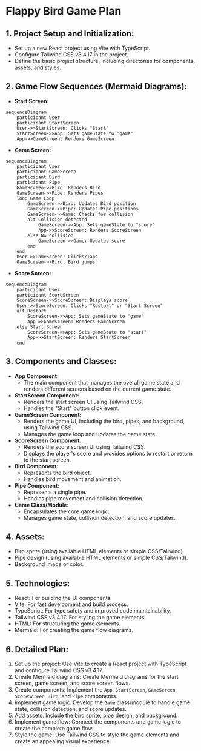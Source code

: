 # Flappy Bird Game Plan

## 1. Project Setup and Initialization:

*   Set up a new React project using Vite with TypeScript.
*   Configure Tailwind CSS v3.4.17 in the project.
*   Define the basic project structure, including directories for components, assets, and styles.

## 2. Game Flow Sequences (Mermaid Diagrams):

*   **Start Screen:**

```mermaid
sequenceDiagram
    participant User
    participant StartScreen
    User->>StartScreen: Clicks "Start"
    StartScreen->>App: Sets gameState to "game"
    App->>GameScreen: Renders GameScreen
```

*   **Game Screen:**

```mermaid
sequenceDiagram
    participant User
    participant GameScreen
    participant Bird
    participant Pipe
    GameScreen->>Bird: Renders Bird
    GameScreen->>Pipe: Renders Pipes
    loop Game Loop
        GameScreen->>Bird: Updates Bird position
        GameScreen->>Pipe: Updates Pipe positions
        GameScreen->>Game: Checks for collision
        alt Collision detected
            GameScreen->>App: Sets gameState to "score"
            App->>ScoreScreen: Renders ScoreScreen
        else No collision
            GameScreen->>Game: Updates score
        end
    end
    User->>GameScreen: Clicks/Taps
    GameScreen->>Bird: Bird jumps
```

*   **Score Screen:**

```mermaid
sequenceDiagram
    participant User
    participant ScoreScreen
    ScoreScreen->>ScoreScreen: Displays score
    User->>ScoreScreen: Clicks "Restart" or "Start Screen"
    alt Restart
        ScoreScreen->>App: Sets gameState to "game"
        App->>GameScreen: Renders GameScreen
    else Start Screen
        ScoreScreen->>App: Sets gameState to "start"
        App->>StartScreen: Renders StartScreen
    end
```

## 3. Components and Classes:

*   **App Component:**
    *   The main component that manages the overall game state and renders different screens based on the current game state.
*   **StartScreen Component:**
    *   Renders the start screen UI using Tailwind CSS.
    *   Handles the "Start" button click event.
*   **GameScreen Component:**
    *   Renders the game UI, including the bird, pipes, and background, using Tailwind CSS.
    *   Manages the game loop and updates the game state.
*   **ScoreScreen Component:**
    *   Renders the score screen UI using Tailwind CSS.
    *   Displays the player's score and provides options to restart or return to the start screen.
*   **Bird Component:**
    *   Represents the bird object.
    *   Handles bird movement and animation.
*   **Pipe Component:**
    *   Represents a single pipe.
    *   Handles pipe movement and collision detection.
*   **Game Class/Module:**
    *   Encapsulates the core game logic.
    *   Manages game state, collision detection, and score updates.

## 4. Assets:

*   Bird sprite (using available HTML elements or simple CSS/Tailwind).
*   Pipe design (using available HTML elements or simple CSS/Tailwind).
*   Background image or color.

## 5. Technologies:

*   React: For building the UI components.
*   Vite: For fast development and build process.
*   TypeScript: For type safety and improved code maintainability.
*   Tailwind CSS v3.4.17: For styling the game elements.
*   HTML: For structuring the game elements.
*   Mermaid: For creating the game flow diagrams.

## 6. Detailed Plan:

1.  Set up the project: Use Vite to create a React project with TypeScript and configure Tailwind CSS v3.4.17.
2.  Create Mermaid diagrams: Create Mermaid diagrams for the start screen, game screen, and score screen flows.
3.  Create components: Implement the `App`, `StartScreen`, `GameScreen`, `ScoreScreen`, `Bird`, and `Pipe` components.
4.  Implement game logic: Develop the `Game` class/module to handle game state, collision detection, and score updates.
5.  Add assets: Include the bird sprite, pipe design, and background.
6.  Implement game flow: Connect the components and game logic to create the complete game flow.
7.  Style the game: Use Tailwind CSS to style the game elements and create an appealing visual experience.